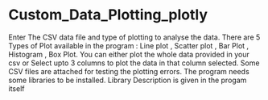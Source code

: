 # Custom_Data_Plotting_plotly
Enter The CSV data file and type of plotting to analyse the data.
There are 5 Types of Plot available in the program : Line plot , Scatter plot , Bar Plot , Histogram , Box Plot.
You can either plot the whole data provided in your csv or Select upto 3 columns to plot the data in that column selected.
Some CSV files are attached for testing the plotting errors.
The program needs some libraries to be installed.
Library Description is given in the progam itself
